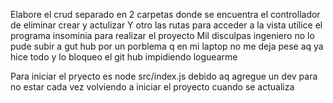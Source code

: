 Elabore el crud separado en 2 carpetas donde se encuentra el controllador de eliminar crear y actulizar
Y otro las rutas para acceder a la vista utilice el programa insominia para realizar el proyecto
Mil disculpas ingeniero no lo pude subir a gut hub por un porblema  q en mi laptop no me deja pese aq ya hice todo y lo bloqueo el git hub impidiendo loguearme

Para iniciar el pryecto es node src/index.js debido aq agregue un dev para no estar cada vez volviendo a iniciar el proyecto cuando se actualiza